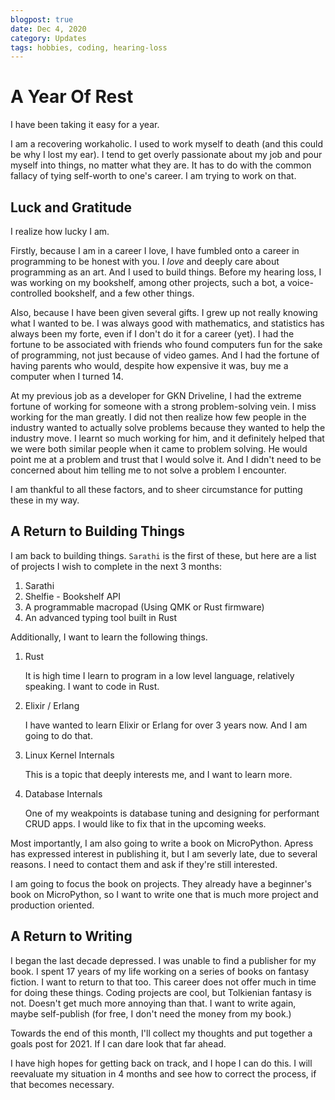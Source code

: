 ```yaml
---
blogpost: true
date: Dec 4, 2020
category: Updates
tags: hobbies, coding, hearing-loss
---
```

# A Year Of Rest

I have been taking it easy for a year.

I am a recovering workaholic. I used to work myself to death
(and this could be why I lost my ear). I tend to get overly passionate
about my job and pour myself into things, no matter what they are.
It has to do with the common fallacy of tying self-worth to one's career.
I am trying to work on that.

## Luck and Gratitude

I realize how lucky I am.

Firstly, because I am in a career I love, I have fumbled onto a career in
programming to be honest with you. I *love* and deeply care about
programming as an art. And I used to build things. Before my hearing loss,
I was working on my bookshelf, among other projects, such a bot, a
voice-controlled bookshelf, and a few other things.

Also, because I have been given several gifts. I grew up not really knowing
what I wanted to be. I was always good with mathematics,
and statistics has always been my forte, even if I don't do it for a career (yet).
I had the fortune to be associated with friends who found computers
fun for the sake of programming, not just because of video games.
And I had the fortune of having parents who would, despite how expensive it was,
buy me a computer when I turned 14.

At my previous job as a developer for GKN Driveline, I had the extreme fortune
of working for someone with a strong problem-solving vein. I miss working for the man greatly.
I did not then realize how few people in the industry wanted to actually solve problems
because they wanted to help the industry move. I learnt so much working for him,
and it definitely helped that we were both similar people when it came to problem solving.
He would point me at a problem and trust that I would solve it. And I didn't need to be
concerned about him telling me to not solve a problem I encounter.

I am thankful to all these factors, and to sheer circumstance for putting these in my way.

## A Return to Building Things

I am back to building things. `Sarathi` is the first of these, but here are
a list of projects I wish to complete in the next 3 months:

1. Sarathi
2. Shelfie - Bookshelf API
3. A programmable macropad (Using QMK or Rust firmware)
4. An advanced typing tool built in Rust

Additionally, I want to learn the following things.

1. Rust

    It is high time I learn to program in a low level language, relatively speaking.
    I want to code in Rust.

2. Elixir / Erlang

    I have wanted to learn Elixir or Erlang for over 3 years now. And I am going to do that.

3. Linux Kernel Internals

    This is a topic that deeply interests me, and I want to learn more.

4. Database Internals

    One of my weakpoints is database tuning and designing for performant CRUD apps. I would like to fix that in the upcoming weeks.

Most importantly, I am also going to write a book on MicroPython. Apress has expressed
interest in publishing it, but I am severly late, due to several reasons. I need to contact
them and ask if they're still interested.

I am going to focus the book on projects. They already have a beginner's book on MicroPython,
so I want to write one that is much more project and production oriented.

## A Return to Writing

I began the last decade depressed. I was unable to find a publisher for my book. I spent 17 years of my life working on a series of books on fantasy fiction. I want to return to that too.
This career does not offer much in time for doing these things. Coding projects are cool, but Tolkienian fantasy is not. Doesn't get much more annoying than that. I want to write again, maybe self-publish (for free, I don't need the money from my book.)

Towards the end of this month, I'll collect my thoughts and put together a goals post for 2021. If I can dare look that far ahead.

I have high hopes for getting back on track, and I hope I can do this. I will reevaluate my situation in 4 months and see how to correct the process, if that becomes necessary.
